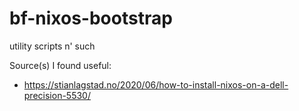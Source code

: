 # bf-nixos-bootstrap
utility scripts n' such

Source(s) I found useful:
* https://stianlagstad.no/2020/06/how-to-install-nixos-on-a-dell-precision-5530/
